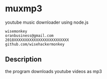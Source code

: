 # muxmp3
youtube music downloader using node.js
```
wisemonkey
oranbusiness@gmail.com
2018XXXXXXXXXXXXXXXXXXXXXXXXX
github.com/wisehackermonkey
```

## Description 
the program downloads youtube videos as mp3 

